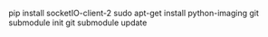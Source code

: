 
pip install socketIO-client-2
sudo apt-get install python-imaging
git submodule init
git submodule update
